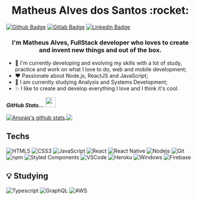 <h1 align="center">
  Matheus Alves dos Santos :rocket:
</h1>

[![Github Badge](https://img.shields.io/badge/-Github-000?style=for-the-badge&logo=Github&logoColor=white&link=https://github.com/mattheussAL)](https://github.com/mattheussAL)
[![Gitlab Badge](https://img.shields.io/badge/-Gitlab-F6C600?style=for-the-badge&logo=Gitlab&logoColor=white&link=https://gitlab.com/mattheussAL)](https://gitlab.com/mattheussAL)
[![Linkedin Badge](https://img.shields.io/badge/-LinkedIn-blue?style=for-the-badge&logo=Linkedin&logoColor=white&link=https://www.linkedin.com/in/matheus-alves-dos-santos/)](https://www.linkedin.com/in/matheus-alves-dos-santos/)

<h3 align="center">
  I'm Matheus Alves, FullStack developer who loves to create and invent new things and out of the box.
</h3>


- :telescope: I'm currently developing and evolving my skills with a lot of study, practice and work on what I love to do, web and mobile development;
- :heart: Passionate about Node.js, ReactJS and JavaScript;
- :book: I am currently studying Analysis and Systems Development;
- :sparkles: I like to create and develop everything I love and I think it's cool.

<i><b>GitHub Stats...</b></i> <img src="https://user-images.githubusercontent.com/5679180/79618120-0daffb80-80be-11ea-819e-d2b0fa904d07.gif" width="27px">
 
<a href="https://github.com/mattheussAL/mattheussAL">
  <img align="center" src="https://github-readme-stats.anuraghazra1.vercel.app/api?username=mattheussAL&show_icons=true&include_all_commits=true&theme=tokyonight" alt="Anurag's github stats" />
</a> 
<a href="https://github.com/mattheussAL/mattheussAL">
  <!-- Change the `github-readme-stats.anuraghazra1.vercel.app` to `github-readme-stats.vercel.app`  -->
  <img align="center" src="https://github-readme-stats.vercel.app/api/top-langs/?username=mattheussAL&layout=compact&theme=tokyonight" />
</a>

## Techs


![HTML5](https://img.shields.io/badge/-HTML5-E34F26?style=flat-square&logo=html5&logoColor=white)
![CSS3](https://img.shields.io/badge/-CSS3-549FDE?style=flat-square&logo=css3&logoColor=white)
![JavaScript](https://img.shields.io/badge/-JavaScript-F7B93E?style=flat-square&logo=javascript&logoColor=fff)
![React](https://img.shields.io/badge/-React.js-45b8d8?style=flat-square&logo=react&logoColor=white)
![React Native](https://img.shields.io/badge/-React%20Native-45b8d8?style=flat-square&logo=react&logoColor=white)
![Nodejs](https://img.shields.io/badge/-Node.js-43853d?style=flat-square&logo=Node.js&logoColor=white)
![Git](https://img.shields.io/badge/-Git-F05032?style=flat-square&logo=git&logoColor=white)
![npm](https://img.shields.io/badge/-NPM-CB3837?style=flat-square&logo=npm&logoColor=white)
![Styled Components](https://img.shields.io/badge/-Styled_Components-db7092?style=flat-square&logo=styled-components&logoColor=white)
![VSCode](https://img.shields.io/badge/-VSCode-0085D1?style=flat-square&logo=visual-studio-code&logoColor=white)
![Heroku](https://img.shields.io/badge/-Heroku-430098?style=flat-square&logo=heroku&logoColor=white)
![Windows](https://img.shields.io/badge/-Windows-00ADEF?style=flat-square&logo=windows&logoColor=white)
![Firebase](https://img.shields.io/badge/-Firebase-F6C600?style=flat-square&logo=firebase&logoColor=white)


## :bulb: Studying

![Typescript](https://img.shields.io/badge/-TypeScript-0076C6?style=flat-square&logo=typescript&logoColor=white)
![GraphQL](https://img.shields.io/badge/-GraphQL-E20A9B?style=flat-square&logo=graphql&logoColor=white)
![AWS](https://img.shields.io/badge/-AWS-FF9900?style=flat-square&logo=amazon&logoColor=white)



